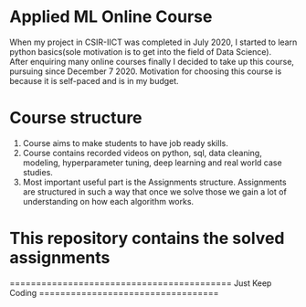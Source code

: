 # Applied ML Online Course <br>
When my project in CSIR-IICT was completed in July 2020, I started to learn python basics(sole motivation is to get into the field of Data Science).<br> 
After enquiring many online courses finally I decided to take up this course, pursuing since December 7 2020. Motivation for choosing this course is because it is self-paced and is in my budget.

# Course structure
1. Course aims to make students to have job ready skills.
2. Course contains recorded videos on python, sql, data cleaning, modeling, hyperparameter tuning, deep learning and real world case studies.
3. Most important useful part is the Assignments structure. Assignments are structured in such a way that once we solve those we gain a lot of understanding on how each algorithm works.

# This repository contains the solved assignments


========================================== Just Keep Coding ==================================
